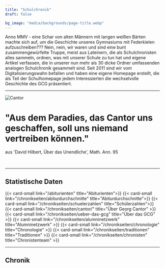 ```yaml
---
title: "Schulchronik"
draft: false

bg_image: "media/backgrounds/page-title.webp"
---
```


Anno MMV - eine Schar von alten Männern mit langen weißen Bärten machte sich auf,
um die Geschichte unseres Gymnasiums mit Federkielen aufzuschreiben??? Nein, nein,
wir waren und sind eine bunt zusammengewürfelte Truppe, meist aus Lateinern, die
als Schulchronisten alles sammeln, ordnen, was mit unserer Schule zu tun hat und
eigene Artikel verfassen, die in unserer nun mehr als 30 dicke Ordner umfassenden
analogen Schulchronik gesammelt sind. Seit 2011 sind wir vom Digitalisierungswahn
befallen und haben eine eigene Homepage erstellt, die als Teil der Schulhomepage
jedem Interessierten die wechselvolle Geschichte des GCG präsentiert.

---
![Cantor](/media/schulchronik/cantor1.webp)

# "Aus dem Paradies, das Cantor uns geschaffen, soll uns niemand vertreiben können."
aus 'David Hilbert, Über das Unendliche', Math. Ann. 95</p><br>

---

## Statistische Daten

<div class="row">
    {{< card-small link="/abiturienten" title="Abiturienten">}}
    {{< card-small link="/chronikseiten/abiturdurchschnitte" title="Abiturdurchschnitte">}}
    {{< card-small link="/chronikseiten/schuelerzahlen" title="Schülerzahlen">}}
    {{< card-small link="/chronikseiten/cantor/" title="Über Georg Cantor" >}}
    {{< card-small link="/chronikseiten/ueber-das-gcg" title="Über das GCG" >}}
    {{< card-small link="/chronikseiten/alumninetzwerk" title="Alumninetzwerk" >}}
    {{< card-small link="/chronikseiten/chronologie" title="Chronologie" >}}
    {{< card-small link="/chronikseiten/traditionen" title="Traditionen" >}}
    {{< card-small link="/chronikseiten/chronisten" title="Chronistenteam" >}}
</div>

---


## Chronik
